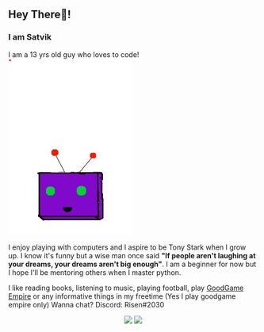 

## Hey There👋!
### I am Satvik

I am a 13 yrs old guy who loves to code! <img vertical-align="rigt" src="https://github.com/Risen54/Risen54/blob/main/ss.jpg">

I enjoy playing with computers and I aspire to be Tony Stark when I grow up. I know it's funny but a wise man once said **"If people aren't laughing at your dreams, your dreams aren't big enough"**. I am a beginner for now but I hope I'll be mentoring others when I master python.

I like reading books, listening to music, playing football, play <a href="https://empire.goodgamestudios.com/">GoodGame Empire</a> or any informative things in my freetime (Yes I play goodgame empire only)
Wanna chat? Discord: Risen#2030

<div align="center">
  <img vertical-align="middle" src="https://github-readme-stats.vercel.app/api?username=Risen54&count_private=true&show_icon=true&theme=dracula">
  <img vertical-align="middle" src="https://github-readme-stats.vercel.app/api/top-langs/?username=Risen54&theme=dracula&hide=C++&layout=compact">
</div>

